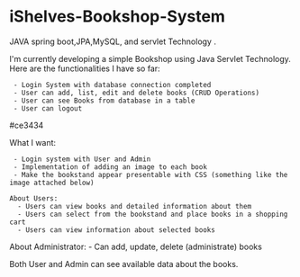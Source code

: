 # iShelves-Bookshop-System
JAVA spring boot,JPA,MySQL, and servlet Technology .

I'm currently developing a simple Bookshop using Java Servlet Technology. Here are the functionalities I have so far:

     - Login System with database connection completed
     - User can add, list, edit and delete books (CRUD Operations)
     - User can see Books from database in a table
     - User can logout
#ce3434


What I want:

     - Login system with User and Admin
     - Implementation of adding an image to each book
     - Make the bookstand appear presentable with CSS (something like the image attached below)

    About Users:
      - Users can view books and detailed information about them
      - Users can select from the bookstand and place books in a shopping cart
      - Users can view information about selected books

   About Administrator:
       - Can add, update, delete (administrate) books


Both User and Admin can see available data about the books.

